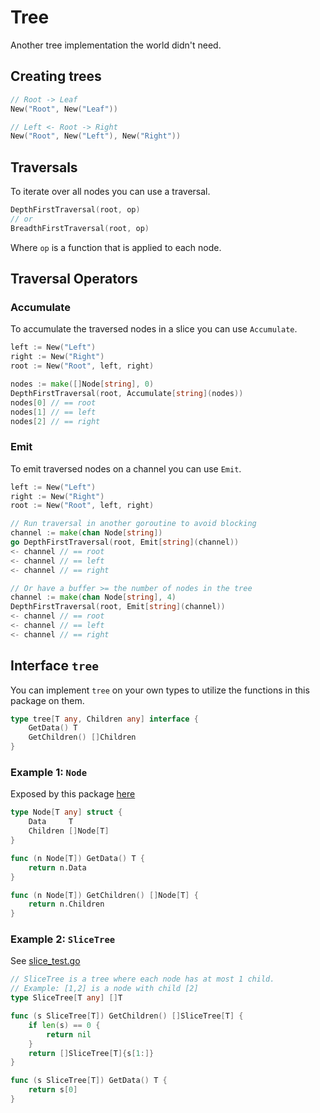 # Tree

Another tree implementation the world didn't need.

## Creating trees

```go
// Root -> Leaf
New("Root", New("Leaf"))

// Left <- Root -> Right
New("Root", New("Left"), New("Right"))
```

## Traversals

To iterate over all nodes you can use a traversal.
```go
DepthFirstTraversal(root, op)
// or
BreadthFirstTraversal(root, op)
```

Where `op` is a function that is applied to each node.

## Traversal Operators

### Accumulate

To accumulate the traversed nodes in a slice you can use `Accumulate`.
```go
left := New("Left")
right := New("Right")
root := New("Root", left, right)

nodes := make([]Node[string], 0)
DepthFirstTraversal(root, Accumulate[string](nodes))
nodes[0] // == root
nodes[1] // == left
nodes[2] // == right
```

### Emit

To emit traversed nodes on a channel you can use `Emit`.
```go
left := New("Left")
right := New("Right")
root := New("Root", left, right)

// Run traversal in another goroutine to avoid blocking
channel := make(chan Node[string])
go DepthFirstTraversal(root, Emit[string](channel))
<- channel // == root
<- channel // == left
<- channel // == right

// Or have a buffer >= the number of nodes in the tree
channel := make(chan Node[string], 4)
DepthFirstTraversal(root, Emit[string](channel))
<- channel // == root
<- channel // == left
<- channel // == right
```

## Interface `tree`

You can implement `tree` on your own types to utilize the functions in this package on them.

```go
type tree[T any, Children any] interface {
	GetData() T
	GetChildren() []Children
}
```

### Example 1: `Node`
Exposed by this package [here](https://github.com/MaxInertia/go/blob/main/tree/node.go)
```go
type Node[T any] struct {
	Data     T
	Children []Node[T]
}

func (n Node[T]) GetData() T {
	return n.Data
}

func (n Node[T]) GetChildren() []Node[T] {
	return n.Children
}
```

### Example 2: `SliceTree`
See [slice_test.go](https://github.com/MaxInertia/go/blob/main/tree/slice_test.go)

```go
// SliceTree is a tree where each node has at most 1 child.
// Example: [1,2] is a node with child [2]
type SliceTree[T any] []T

func (s SliceTree[T]) GetChildren() []SliceTree[T] {
	if len(s) == 0 {
		return nil
	}
	return []SliceTree[T]{s[1:]}
}

func (s SliceTree[T]) GetData() T {
	return s[0]
}
```
